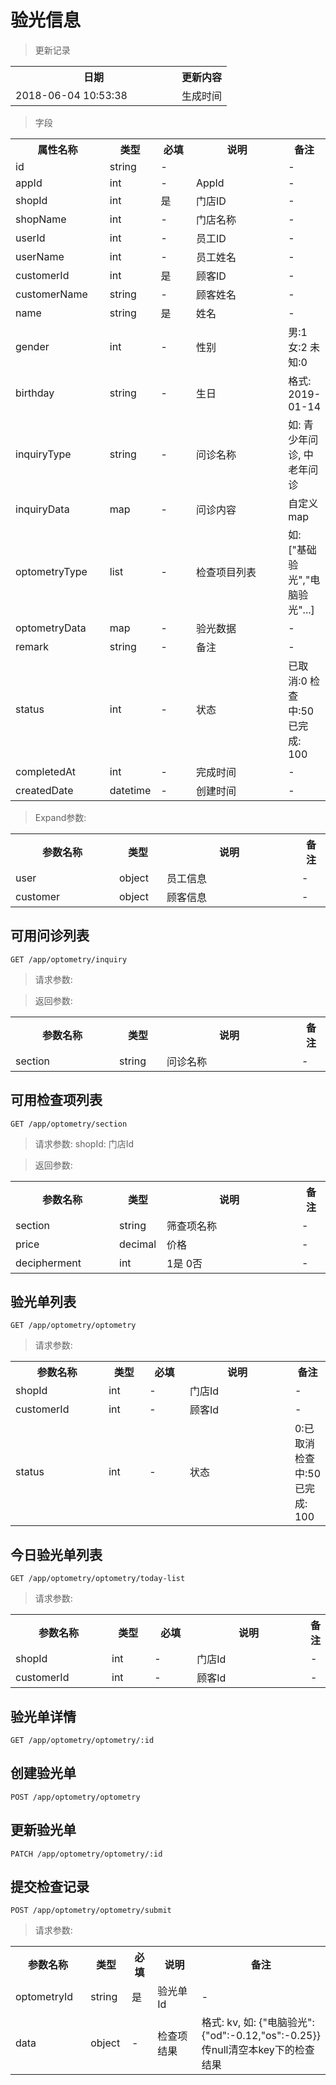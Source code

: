 # 验光信息

> 更新记录

<table>
    <tr>
        <th style="width:250px;">日期</th>
        <th>更新内容</th>
    </tr>
    <tr>
        <td>2018-06-04 10:53:38</td>
        <td>生成时间</td>
    </tr>
</table>

> 字段

<table>
    <tr>
        <th style="width:150px;">属性名称</th>
        <th style="width:60px;">类型</th>
        <th style="width:60px;">必填</th>
        <th style="width:200px;">说明</th>
        <th>备注</th>
    </tr>
    <tr>
        <td>id</td>
        <td>string</td>
        <td>-</td>
        <td></td>
        <td>-</td>
    </tr>
    <tr>
        <td>appId</td>
        <td>int</td>
        <td>-</td>
        <td>AppId</td>
        <td>-</td>
    </tr>
    <tr>
        <td>shopId</td>
        <td>int</td>
        <td>是</td>
        <td>门店ID</td>
        <td>-</td>
    </tr>
    <tr>
        <td>shopName</td>
        <td>int</td>
        <td>-</td>
        <td>门店名称</td>
        <td>-</td>
    </tr>
    <tr>
        <td>userId</td>
        <td>int</td>
        <td>-</td>
        <td>员工ID</td>
        <td>-</td>
    </tr>
    <tr>
        <td>userName</td>
        <td>int</td>
        <td>-</td>
        <td>员工姓名</td>
        <td>-</td>
    </tr>
    <tr>
        <td>customerId</td>
        <td>int</td>
        <td>是</td>
        <td>顾客ID</td>
        <td>-</td>
    </tr>
    <tr>
        <td>customerName</td>
        <td>string</td>
        <td>-</td>
        <td>顾客姓名</td>
        <td>-</td>
    </tr>
    <tr>
        <td>name</td>
        <td>string</td>
        <td>是</td>
        <td>姓名</td>
        <td>-</td>
    </tr>
    <tr>
        <td>gender</td>
        <td>int</td>
        <td>-</td>
        <td>性别</td>
        <td>男:1 女:2 未知:0</td>
    </tr>
    <tr>
        <td>birthday</td>
        <td>string</td>
        <td>-</td>
        <td>生日</td>
        <td>格式: 2019-01-14</td>
    </tr>
    <tr>
        <td>inquiryType</td>
        <td>string</td>
        <td>-</td>
        <td>问诊名称</td>
        <td>如: 青少年问诊, 中老年问诊</td>
    </tr>
    <tr>
        <td>inquiryData</td>
        <td>map</td>
        <td>-</td>
        <td>问诊内容</td>
        <td>自定义map</td>
    </tr>
    <tr>
        <td>optometryType</td>
        <td>list</td>
        <td>-</td>
        <td>检查项目列表</td>
        <td>如: ["基础验光","电脑验光"...]</td>
    </tr>
    <tr>
        <td>optometryData</td>
        <td>map</td>
        <td>-</td>
        <td>验光数据</td>
        <td>-</td>
    </tr>    
    <tr>
        <td>remark</td>
        <td>string</td>
        <td>-</td>
        <td>备注</td>
        <td>-</td>
    </tr>    
    <tr>
        <td>status</td>
        <td>int</td>
        <td>-</td>
        <td>状态</td>
        <td>已取消:0 检查中:50 已完成: 100</td>
    </tr>
    <tr>
        <td>completedAt</td>
        <td>int</td>
        <td>-</td>
        <td>完成时间</td>
        <td>-</td>
    </tr>    
    <tr>
        <td>createdDate</td>
        <td>datetime</td>
        <td>-</td>
        <td>创建时间</td>
        <td>-</td>
    </tr> 
</table>

> Expand参数:

<table>
    <tr>
        <th style="width:150px;">参数名称</th>
        <th style="width:60px;">类型</th>
        <th style="width:200px;">说明</th>
        <th>备注</th>
    </tr>
    <tr>
        <td>user</td>
        <td>object</td>
        <td>员工信息</td>
        <td>-</td>
    </tr>
    <tr>
        <td>customer</td>
        <td>object</td>
        <td>顾客信息</td>
        <td>-</td>
    </tr>
</table>

## 可用问诊列表

```
GET /app/optometry/inquiry
```

> 请求参数:

> 返回参数:

<table>
    <tr>
        <th style="width:150px;">参数名称</th>
        <th style="width:60px;">类型</th>
        <th style="width:200px;">说明</th>
        <th>备注</th>
    </tr>
    <tr>
        <td>section</td>
        <td>string</td>
        <td>问诊名称</td>
        <td>-</td>
    </tr>
</table>

## 可用检查项列表

```
GET /app/optometry/section
```

> 请求参数: shopId: 门店Id

> 返回参数:

<table>
    <tr>
        <th style="width:150px;">参数名称</th>
        <th style="width:60px;">类型</th>
        <th style="width:200px;">说明</th>
        <th>备注</th>
    </tr>
    <tr>
        <td>section</td>
        <td>string</td>
        <td>筛查项名称</td>
        <td>-</td>
    </tr>
    <tr>
        <td>price</td>
        <td>decimal</td>
        <td>价格</td>
        <td>-</td>
    </tr>
    <tr>
        <td>decipherment</td>
        <td>int</td>
        <td>1是 0否</td>
        <td>-</td>
    </tr>
</table>

## 验光单列表

```
GET /app/optometry/optometry
```

> 请求参数: 

<table>
    <tr>
        <th style="width:150px;">参数名称</th>
        <th style="width:60px;">类型</th>
        <th style="width:60px;">必填</th>
        <th style="width:200px;">说明</th>
        <th>备注</th>
    </tr>
    <tr>
        <td>shopId</td>
        <td>int</td>
        <td>-</td>
        <td>门店Id</td>
        <td>-</td>
    </tr>
    <tr>
        <td>customerId</td>
        <td>int</td>
        <td>-</td>
        <td>顾客Id</td>
        <td>-</td>
    </tr>
    <tr>
        <td>status</td>
        <td>int</td>
        <td>-</td>
        <td>状态</td>
        <td>0:已取消 检查中:50 已完成: 100</td>
    </tr>
</table>

## 今日验光单列表

```
GET /app/optometry/optometry/today-list
```

> 请求参数: 

<table>
    <tr>
        <th style="width:150px;">参数名称</th>
        <th style="width:60px;">类型</th>
        <th style="width:60px;">必填</th>
        <th style="width:200px;">说明</th>
        <th>备注</th>
    </tr>
    <tr>
        <td>shopId</td>
        <td>int</td>
        <td>-</td>
        <td>门店Id</td>
        <td>-</td>
    </tr>
    <tr>
        <td>customerId</td>
        <td>int</td>
        <td>-</td>
        <td>顾客Id</td>
        <td>-</td>
    </tr>
</table>

## 验光单详情

```
GET /app/optometry/optometry/:id
```

## 创建验光单

```
POST /app/optometry/optometry
```

## 更新验光单

```
PATCH /app/optometry/optometry/:id
```

## 提交检查记录

```
POST /app/optometry/optometry/submit
```

> 请求参数: 

<table>
    <tr>
        <th style="width:150px;">参数名称</th>
        <th style="width:60px;">类型</th>
        <th style="width:60px;">必填</th>
        <th style="width:200px;">说明</th>
        <th>备注</th>
    </tr>
    <tr>
        <td>optometryId</td>
        <td>string</td>
        <td>是</td>
        <td>验光单Id</td>
        <td>-</td>
    </tr>
    <tr>
        <td>data</td>
        <td>object</td>
        <td>-</td>
        <td>检查项结果</td>
        <td>格式: kv, 如: {"电脑验光":{"od":-0.12,"os":-0.25}} 传null清空本key下的检查结果</td>
    </tr>
</table>